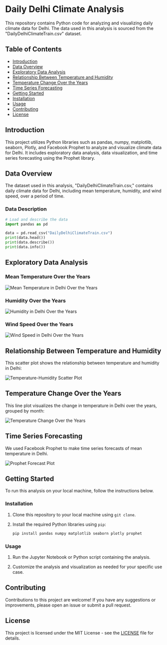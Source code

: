 # Daily Delhi Climate Analysis

This repository contains Python code for analyzing and visualizing daily climate data for Delhi. The data used in this analysis is sourced from the "DailyDelhiClimateTrain.csv" dataset.

## Table of Contents

- [Introduction](#introduction)
- [Data Overview](#data-overview)
- [Exploratory Data Analysis](#exploratory-data-analysis)
- [Relationship Between Temperature and Humidity](#relationship-between-temperature-and-humidity)
- [Temperature Change Over the Years](#temperature-change-over-the-years)
- [Time Series Forecasting](#time-series-forecasting)
- [Getting Started](#getting-started)
- [Installation](#installation)
- [Usage](#usage)
- [Contributing](#contributing)
- [License](#license)

## Introduction

This project utilizes Python libraries such as pandas, numpy, matplotlib, seaborn, Plotly, and Facebook Prophet to analyze and visualize climate data for Delhi. It includes exploratory data analysis, data visualization, and time series forecasting using the Prophet library.

## Data Overview

The dataset used in this analysis, "DailyDelhiClimateTrain.csv," contains daily climate data for Delhi, including mean temperature, humidity, and wind speed, over a period of time.

### Data Description

```python
# Load and describe the data
import pandas as pd

data = pd.read_csv("DailyDelhiClimateTrain.csv")
print(data.head())
print(data.describe())
print(data.info())
```

## Exploratory Data Analysis

### Mean Temperature Over the Years

![Mean Temperature in Delhi Over the Years](link_to_your_mean_temperature_plot)

### Humidity Over the Years

![Humidity in Delhi Over the Years](link_to_your_humidity_plot)

### Wind Speed Over the Years

![Wind Speed in Delhi Over the Years](link_to_your_wind_speed_plot)

## Relationship Between Temperature and Humidity

This scatter plot shows the relationship between temperature and humidity in Delhi:

![Temperature-Humidity Scatter Plot](link_to_your_temperature_humidity_scatter_plot)

## Temperature Change Over the Years

This line plot visualizes the change in temperature in Delhi over the years, grouped by month:

![Temperature Change Over the Years](link_to_your_temperature_change_plot)

## Time Series Forecasting

We used Facebook Prophet to make time series forecasts of mean temperature in Delhi.

![Prophet Forecast Plot](link_to_your_prophet_forecast_plot)

## Getting Started

To run this analysis on your local machine, follow the instructions below.

### Installation

1. Clone this repository to your local machine using `git clone`.

2. Install the required Python libraries using `pip`:

   ```bash
   pip install pandas numpy matplotlib seaborn plotly prophet
   ```

### Usage

1. Run the Jupyter Notebook or Python script containing the analysis.

2. Customize the analysis and visualization as needed for your specific use case.

## Contributing

Contributions to this project are welcome! If you have any suggestions or improvements, please open an issue or submit a pull request.

## License

This project is licensed under the MIT License - see the [LICENSE](LICENSE) file for details.

